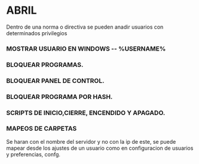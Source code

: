 # ABRIL
Dentro de una norma o directiva se pueden anadir usuarios con determinados privilegios
### MOSTRAR USUARIO EN WINDOWS -- %USERNAME%
### BLOQUEAR PROGRAMAS.
### BLOQUEAR PANEL DE CONTROL.
### BLOQUEAR PROGRAMA POR HASH.
### SCRIPTS DE INICIO,CIERRE, ENCENDIDO Y APAGADO.
### MAPEOS DE CARPETAS
Se haran con el nombre del servidor y no con la ip de este, se puede mapear desde los ajustes de un usuario como en configuracion de usuarios y preferencias, confg.
###
